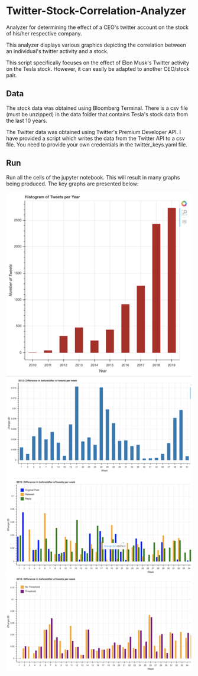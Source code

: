 # Twitter-Stock-Correlation-Analyzer
Analyzer for determining the effect of a CEO's twitter account on the stock of his/her respective company. 

This analyzer displays various graphics depicting the correlation between an individual's twitter activity and a stock.

This script specifically focuses on the effect of Elon Musk's Twitter activity on the Tesla stock. However, it can easily be adapted to another CEO/stock pair.

## Data

The stock data was obtained using Bloomberg Terminal. There is a csv file (must be unzipped) in the data folder that contains Tesla's stock data from the last 10 years.

The Twitter data was obtained using Twitter's Premium Developer API. I have provided a script which writes the data from the Twitter API to a csv file. You need to provide your own credentials in the twitter_keys.yaml file. 

## Run

Run all the cells of the jupyter notebook. This will result in many graphs being produced. The key graphs are presented below:

![](./Images/graph%201.png)
![](./Images/graph%202.png)
![](./Images/graph%203.png)
![](./Images/graph%204.png)
